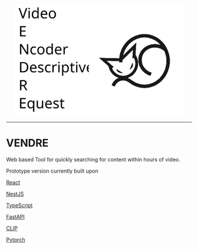 <!-- #region -->
<p align="center">
<img width="460" height="300" src="vender.svg">
</p>

---

# VENDRE

Web based Tool for quickly searching for content within hours of video.

Prototype version currently built upon

[React](https://reactjs.org/)

[NestJS](https://docs.nestjs.com/getting-started/quick-start)

[TypeScript](https://www.typescriptlang.org/docs/handbook/basic-types.html)

[FastAPI](https://fastapi.tiangolo.com/)

[CLIP](https://github.com/openai/CLIP)

[Pytorch](https://pytorch.org/)
